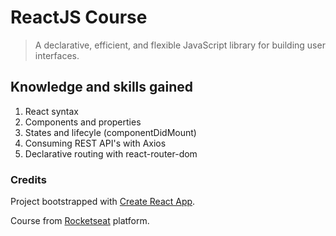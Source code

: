 # ReactJS Course
> A declarative, efficient, and flexible JavaScript library for building user interfaces.

## Knowledge and skills gained
1. React syntax
2. Components and properties
3. States and lifecyle (componentDidMount)
4. Consuming REST API's with Axios
5. Declarative routing with react-router-dom

### Credits
Project bootstrapped with [Create React App](https://github.com/facebook/create-react-app).

Course from [Rocketseat](https://github.com/Rocketseat) platform.
